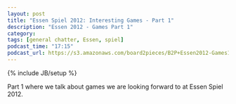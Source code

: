 ```yaml
---
layout: post
title: "Essen Spiel 2012: Interesting Games - Part 1"
description: "Essen 2012 - Games Part 1"
category: 
tags: [general chatter, Essen, spiel]
podcast_time: "17:15"
podcast_url: https://s3.amazonaws.com/board2pieces/B2P+Essen2012-Games1.mp3
---
```

{% include JB/setup %}

Part 1 where we talk about games we are looking forward to at Essen Spiel 2012.

